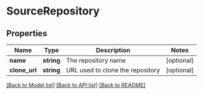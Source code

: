 # SourceRepository

## Properties
Name | Type | Description | Notes
------------ | ------------- | ------------- | -------------
**name** | **string** | The repository name | [optional] 
**clone_url** | **string** | URL used to clone the repository | [optional] 

[[Back to Model list]](../README.md#documentation-for-models) [[Back to API list]](../README.md#documentation-for-api-endpoints) [[Back to README]](../README.md)


